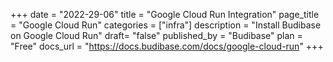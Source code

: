 +++
date = "2022-29-06"
title = "Google Cloud Run Integration"
page_title = "Google Cloud Run"
categories = ["infra"]
description = "Install Budibase on Google Cloud Run"
draft= "false"
published_by = "Budibase"
plan = "Free"
docs_url = "https://docs.budibase.com/docs/google-cloud-run"
+++
